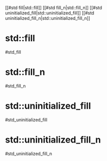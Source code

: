 
[[#std fill|std::fill]]
[[#std fill_n|std::fill_n]]
[[#std uninitialized_fill|std::uninitialized_fill]]
[[#std uninitialized_fill_n|std::uninitialized_fill_n]]


# std::fill
#std_fill



# std::fill_n
#std_fill_n




# std::uninitialized_fill
#std_uninitialized_fill





# std::uninitialized_fill_n
#std_uninitialized_fill_n


